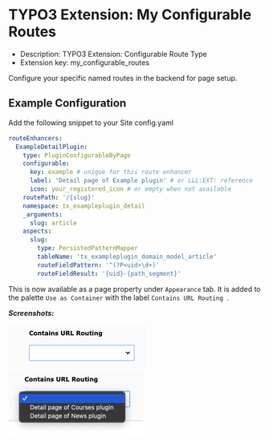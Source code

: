 # TYPO3 Extension: My Configurable Routes
  * Description: TYPO3 Extension: Configurable Route Type
  * Extension key: my_configurable_routes

Configure your specific named routes in the backend for page setup.

## Example Configuration
Add the following snippet to your Site config.yaml
 
```yaml
routeEnhancers:
  ExampleDetailPlugin:
    type: PluginConfigurableByPage
    configurable:
      key: example # unique for this route enhancer
      label: 'Detail page of Example plugin' # or LLL:EXT: reference
      icon: your_registered_icon # or empty when not available
    routePath: '/{slug}'
    namespace: tx_exampleplugin_detail
    _arguments:
      slug: article
    aspects:
      slug:
        type: PersistedPatternMapper
        tableName: 'tx_exampleplugin_domain_model_article'
        routeFieldPattern: '^(?P<uid>\d+)'
        routeFieldResult: '{uid}-{path_segment}'
```
This is now available as a page property under `Appearance` tab.
It is added to the palette `Use as Container` with the label `Contains URL Routing
`. 

**_Screenshots:_**

![dropdown](Resources/Public/Images/Preview/example-dropdown.png)
![list](Resources/Public/Images/Preview/example-dropdown-list.png)
 
